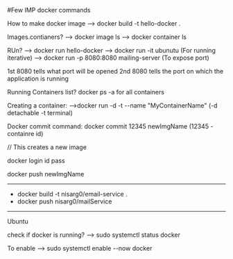 #Few IMP docker commands

How to make docker image
--> docker build -t hello-docker .

Images.contianers?
--> docker image ls
--> docker container ls

RUn?
--> docker run hello-docker
--> docker run -it ubunutu (For running iterative)
--> docker run -p 8080:8080 mailing-server (To expose port)

1st 8080 tells what port will be opened
2nd 8080 tells the port on which the application is running

Running Containers list?
docker ps
-a for all containers

Creating a container:
-->docker run -d -t --name "MyContainerName" (-d detachable -t terminal)

Docker commit command:
docker commit 12345 newImgName (12345 - containre id)

// This creates a new image

docker login
id
pass

docker push newImgName

---

-   docker build -t nisarg0/email-service .
-   docker push nisarg0/mailService

---

Ubuntu

check if docker is running?
--> sudo systemctl status docker

To enable
--> sudo systemctl enable --now docker
